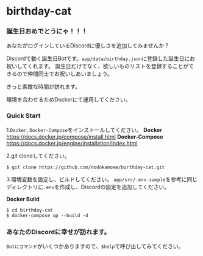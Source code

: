 # birthday-cat
### 誕生日おめでとうにゃ！！！
あなたがログインしているDiscordに優しさを追加してみませんか？

Discordで動く誕生日Botです。`app/data/birthday.json`に登録した誕生日にお祝いしてくれます。
誕生日だけでなく、欲しいものリストを登録することができるので仲間同士でお祝いしあいましょう。

きっと素敵な時間が訪れます。

環境を合わせるためDockerにて運用してください。

### Quick Start
1.`Docker`, `Docker-Compose`をインストールしてください。
    **Docker**
    https://docs.docker.jp/compose/install.html
    **Docker-Compose**
    https://docs.docker.jp/engine/installation/index.html

2.git cloneしてください。    

```
$ git clone https://github.com/nodokamome/birthday-cat.git
```

3.環境変数を設定し、ビルドしてください。
`app/src/.env.sample`を参考に同じディレクトリに`.env`を作成し、Discordの設定を追加してください。

**Docker Build**
```
$ cd birthday-cat
$ docker-compose up --build -d
```

### あなたのDiscordに幸せが訪れます。
`Botにコマンド`がいくつかありますので、`$help`で呼び出してみてください。
